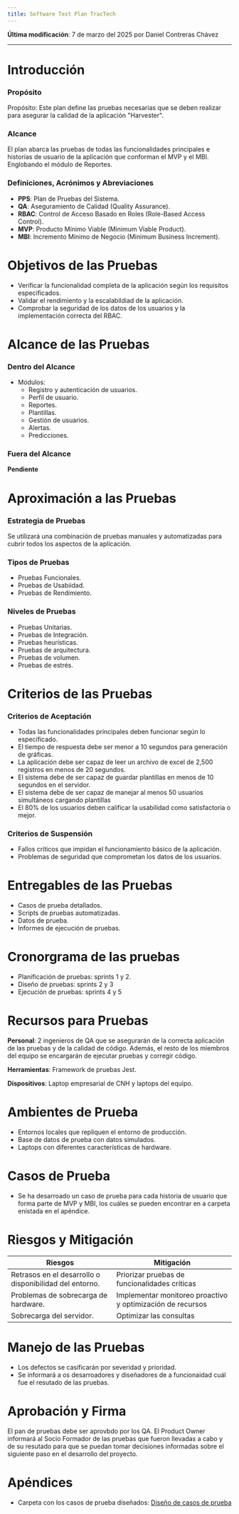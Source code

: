 ```yaml
---
title: Software Test Plan TracTech
---
```


**Última modificación**: 7 de marzo del 2025 por Daniel Contreras Chávez

---

# Introducción

### Propósito

Propósito: Este plan define las pruebas necesarias que se deben realizar para asegurar la calidad de la aplicación "Harvester".

### Alcance

El plan abarca las pruebas de todas las funcionalidades principales e historias de usuario de la aplicación que conforman el MVP y el MBI. Englobando el módulo de Reportes.

### Definiciones, Acrónimos y Abreviaciones

- **PPS**: Plan de Pruebas del Sistema.
- **QA**: Aseguramiento de Calidad (Quality Assurance).
- **RBAC**: Control de Acceso Basado en Roles (Role-Based Access Control).
- **MVP**: Producto Mínimo Viable (Minimum Viable Product).
- **MBI**: Incremento Mínimo de Negocio (Minimum Business Increment).

# Objetivos de las Pruebas

- Verificar la funcionalidad completa de la aplicación según los requisitos especificados.
- Validar el rendimiento y la escalabildiad de la aplicación.
- Comprobar la seguridad de los datos de los usuarios y la implementación correcta del RBAC.

# Alcance de las Pruebas

### Dentro del Alcance

- Módulos:
    - Registro y autenticación de usuarios.
    - Perfil de usuario.
    - Reportes.
    - Plantillas.
    - Gestión de usuarios.
    - Alertas.
    - Predicciones.

### Fuera del Alcance

**Pendiente**

# Aproximación a las Pruebas

### Estrategia de Pruebas

Se utilizará una combinación de pruebas manuales y automatizadas para cubrir todos los aspectos de la aplicación.

### Tipos de Pruebas

- Pruebas Funcionales.
- Pruebas de Usabiidad.
- Pruebas de Rendimiento.

### Niveles de Pruebas

- Pruebas Unitarias.
- Pruebas de Integración.
- Pruebas heurísticas.
- Pruebas de arquitectura.
- Pruebas de volumen.
- Pruebas de estrés.

# Criterios de las Pruebas

### Criterios de Aceptación

- Todas las funcionalidades principales deben funcionar según lo especificado.
- El tiempo de respuesta debe ser menor a 10 segundos para generación de gráficas.
- La aplicación debe ser capaz de leer un archivo de excel de 2,500 registros en menos de 20 segundos.
- El sistema debe de ser capaz de guardar plantillas en menos de 10 segundos en el servidor.
- El sistema debe de ser capaz de manejar al menos 50 usuarios simultáneos cargando plantillas
- El 80% de los usuarios deben calificar la usabilidad como satisfactoria o mejor.

### Criterios de Suspensión

- Fallos críticos que impidan el funcionamiento básico de la aplicación.
- Problemas de seguridad que comprometan los datos de los usuarios.

# Entregables de las Pruebas

- Casos de prueba detallados.
- Scripts de pruebas automatizadas.
- Datos de prueba.
- Informes de ejecución de pruebas.

# Cronorgrama de las pruebas

- Planificación de pruebas: sprints 1 y 2.
- Diseño de pruebas: sprints 2 y 3
- Ejecución de pruebas: sprints 4 y 5

# Recursos para Pruebas

**Personal**: 2 ingenieros de QA que se asegurarán de la correcta aplicación de las pruebas y de la calidad de código. Además, el resto de los miembros del equipo se encargarán de ejecutar pruebas y corregir código.

**Herramientas**: Framework de pruebas Jest.

**Dispositivos**: Laptop empresarial de CNH y laptops del equipo.

# Ambientes de Prueba

- Entornos locales que repliquen el entorno de producción.
- Base de datos de prueba con datos simulados.
- Laptops con diferentes características de hardware.

# Casos de Prueba

- Se ha desarroado un caso de prueba para cada historia de usuario que
forma parte de MVP y MBI, los cuáles se pueden encontrar en a
carpeta enistada en el apéndice.

# Riesgos y Mitigación

| Riesgos   |   Mitigación  |
|---------------------|---------------------------|
|   Retrasos en el desarrollo o disponibilidad del entorno. |   Priorizar pruebas de funcionalidades críticas   |
|   Problemas de sobrecarga de hardware.    |   Implementar monitoreo proactivo y optimización de recursos  |
|   Sobrecarga del servidor.    |   Optimizar las consultas |


# Manejo de las Pruebas

- Los defectos se casificarán por severidad y prioridad.
- Se informará a os desarroadores y diseñadores de a funcionaidad cuál fue el resutado de las pruebas.


# Aprobación y Firma

El pan de pruebas debe ser aprovbdo por los QA. El Product Owner
informará al Socio Formador de las pruebas que fueron llevadas a cabo y
de su resutado para que se puedan tomar decisiones informadas sobre el siguiente paso en el desarrollo del proyecto.

# Apéndices

- Carpeta con los casos de prueba diseñados: [Diseño de casos de prueba](https://drive.google.com/drive/folders/1dsrEs-Q9aMTufagqpBs5FZsyYb-ybw8-?usp=drive_link)
